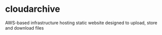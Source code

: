 # cloudarchive
AWS-based infrastructure hosting static website designed to upload, store and download files
